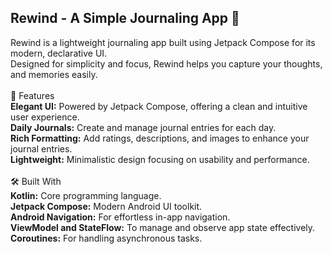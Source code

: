 <h2>Rewind - A Simple Journaling App 📝</h2>
Rewind is a lightweight journaling app built using Jetpack Compose for its modern, declarative UI. <br>Designed for simplicity and focus, Rewind helps you capture your thoughts, and memories easily.
<br><br>
🚀 Features<br>
<b>Elegant UI:</b> Powered by Jetpack Compose, offering a clean and intuitive user experience.<br>
<b>Daily Journals:</b> Create and manage journal entries for each day.<br>
<b>Rich Formatting:</b> Add ratings, descriptions, and images to enhance your journal entries.<br>
<b>Lightweight:</b> Minimalistic design focusing on usability and performance.
<br><br>
🛠️ Built With<br>
<b>Kotlin:</b> Core programming language.<br>
<b>Jetpack Compose:</b> Modern Android UI toolkit.<br>
<b>Android Navigation:</b> For effortless in-app navigation.<br>
<b>ViewModel and StateFlow:</b> To manage and observe app state effectively.<br>
<b>Coroutines:</b> For handling asynchronous tasks.<br>
